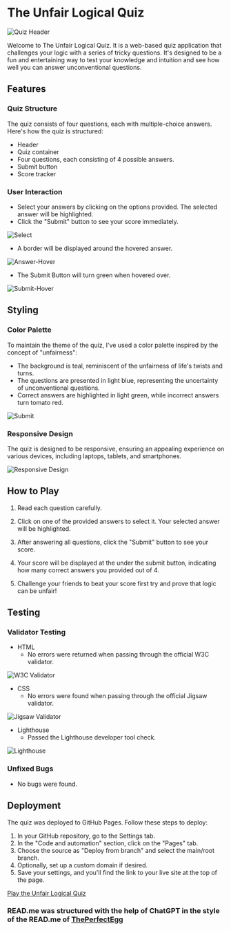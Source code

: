 # The Unfair Logical Quiz

![Quiz Header](assets/readme-images/header.png)

Welcome to The Unfair Logical Quiz. It is a web-based quiz application that challenges your logic with a series of tricky questions. It's designed to be a fun and entertaining way to test your knowledge and intuition and see how well you can answer unconventional questions.

## Features

### Quiz Structure

The quiz consists of four questions, each with multiple-choice answers. Here's how the quiz is structured:

- Header
- Quiz container
- Four questions, each consisting of 4 possible answers.
- Submit button
- Score tracker

### User Interaction

- Select your answers by clicking on the options provided. The selected answer will be highlighted.
- Click the "Submit" button to see your score immediately.

![Select](assets/readme-images/select.png)

- A border will be displayed around the hovered answer.

![Answer-Hover](assets/readme-images/hover.png)

- The Submit Button will turn green when hovered over.

![Submit-Hover](assets/readme-images/submit-hover.png)


## Styling

### Color Palette

To maintain the theme of the quiz, I've used a color palette inspired by the concept of "unfairness":

- The background is teal, reminiscent of the unfairness of life's twists and turns.
- The questions are presented in light blue, representing the uncertainty of unconventional questions.
- Correct answers are highlighted in light green, while incorrect answers turn tomato red.

![Submit](assets/readme-images/submit.png)

### Responsive Design
 
The quiz is designed to be responsive, ensuring an appealing experience on various devices, including laptops, tablets, and smartphones.

![Responsive Design](assets/readme-images/size-responsiveness.png)

## How to Play

1. Read each question carefully.

2. Click on one of the provided answers to select it. Your selected answer will be highlighted.

3. After answering all questions, click the "Submit" button to see your score.

4. Your score will be displayed at the under the submit button, indicating how many correct answers you provided out of 4.

5. Challenge your friends to beat your score first try and prove that logic can be unfair!

## Testing

### Validator Testing

- HTML
    - No errors were returned when passing through the official W3C validator.

![W3C Validator](assets/readme-images/html-validator.png)

- CSS 
    - No errors were found when passing through the official Jigsaw validator.

![Jigsaw Validator](assets/readme-images/css-validator.png)

- Lighthouse
    - Passed the Lighthouse developer tool check.

![Lighthouse](assets/readme-images/lighthouse.png)

### Unfixed Bugs

- No bugs were found.

## Deployment

The quiz was deployed to GitHub Pages. Follow these steps to deploy:

1. In your GitHub repository, go to the Settings tab.
2. In the "Code and automation" section, click on the "Pages" tab.
3. Choose the source as "Deploy from branch" and select the main/root branch.
4. Optionally, set up a custom domain if desired.
5. Save your settings, and you'll find the link to your live site at the top of the page.

[Play the Unfair Logical Quiz](https://crisblogzbi.github.io/UnfairLogicalQuiz/)

### READ.me was structured with the help of ChatGPT in the style of the READ.me of [ThePerfectEgg](https://github.com/CrisBlogzbi/ThePerfectEgg/tree/main)

